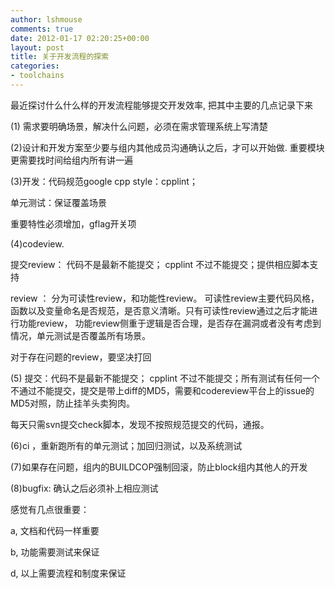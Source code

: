 ```yaml
---
author: lshmouse
comments: true
date: 2012-01-17 02:20:25+00:00
layout: post
title: 关于开发流程的探索
categories:
- toolchains
---
```


最近探讨什么什么样的开发流程能够提交开发效率, 把其中主要的几点记录下来

(1) 需求要明确场景，解决什么问题，必须在需求管理系统上写清楚

(2)设计和开发方案至少要与组内其他成员沟通确认之后，才可以开始做. 重要模块更需要找时间给组内所有讲一遍

(3)开发：代码规范google cpp style：cpplint；

单元测试：保证覆盖场景

重要特性必须增加，gflag开关项

(4)codeview.

提交review： 代码不是最新不能提交； cpplint 不过不能提交；提供相应脚本支持

review ： 分为可读性review，和功能性review。 可读性review主要代码风格，函数以及变量命名是否规范，是否意义清晰。只有可读性review通过之后才能进行功能review， 功能review侧重于逻辑是否合理，是否存在漏洞或者没有考虑到情况，单元测试是否覆盖所有场景。

对于存在问题的review，要坚决打回

(5) 提交：代码不是最新不能提交； cpplint 不过不能提交；所有测试有任何一个不通过不能提交，提交是带上diff的MD5，需要和codereview平台上的issue的MD5对照，防止挂羊头卖狗肉。

每天只需svn提交check脚本，发现不按照规范提交的代码，通报。

(6)ci ，重新跑所有的单元测试；加回归测试，以及系统测试

(7)如果存在问题，组内的BUILDCOP强制回滚，防止block组内其他人的开发

(8)bugfix: 确认之后必须补上相应测试



感觉有几点很重要：

a, 文档和代码一样重要

b, 功能需要测试来保证

d, 以上需要流程和制度来保证




